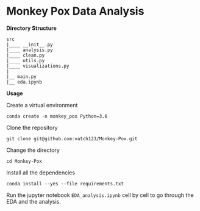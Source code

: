 # Monkey Pox Data Analysis

__Directory Structure__

```
src
|____ __init__.py
|____ analysis.py
|____ clean.py
|____ utils.py
|____ visualizations.py
|
|__ main.py
|__ eda.ipynb
```

__Usage__

Create a virtual environment
```shell
conda create -n monkey_pox Python=3.6
```

Clone the repository
```
git clone git@github.com:vatch123/Monkey-Pox.git
```

Change the directory
```
cd Monkey-Pox
```

Install all the dependencies
```
conda install --yes --file requirements.txt
```

Run the jupyter notebook `EDA_analysis.ipynb` cell by cell to go through the EDA and the analysis.
